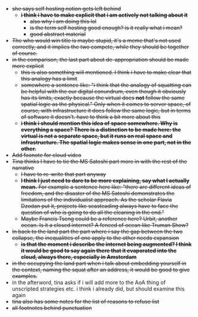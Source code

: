 - ~~she says self hosting notion gets left behind~~
  - ~~**i think i have to make explicit that i am actively not talking about it**~~
    - ~~also why i am doing this lol~~
    - ~~is the term self hosting good enough? is it really what i mean?~~
    - ~~good abstract material~~
- ~~The who would win title is maybe stupid, it's a meme that's not used correctly, and it implies the two compete, while they should be together of course.~~
- ~~in the comparison, the last part about de-appropriation should be made more explicit~~
  - ~~this is also something will mentioned. I think i have to make clear that this analogy has a limit~~
  - ~~somewhere a sentence like: "i think that the analogy of squatting can be helpful with the our digital conundrum, even though it obviously has its limits, exactly because the virtual does **not** follow the same spatial logic as the physical." Only when it comes to server space, of course, with infrastructure it does follow the same logic, but in terms of software it doesn't. have to think a bit more about this~~
  - ~~**i think i should mention this idea of space somewhere. Why is everything a space? There is a distinction to be made here: the virtual is not a separate space, but it runs on real space and infrastructure. The spatial logic makes sense in one part, not in the other.**~~
- ~~Add foonote for cloud video~~
- ~~Tina thinks I have to tie the MS Satoshi part more in with the rest of the narrative~~
  - ~~I have to re-write that part anyway~~
  - ~~**I think I just need to dare to be more explaining, say what I actually mean.** For example a sentence here like: "there are different ideas of freedom, and the disaster of the MS Satoshi demonstrates the limitations of the individualist approach. As the scholar Flavia Dzodan put it, projects like seasteading always have to face the question of who is going to do all the cleaning in the end."~~
  - ~~Maybe Francis Tseng could be a reference here? Urbit, another ocean. Is it a closed internet? A fenced of ocean like Truman Show?~~
- ~~In back to the land part the part where i say the gap between the two collapse, the inequalities of one apply to the other needs expansion~~
  - ~~**is that the moment i describe the internet being augmented? I think it would be good to say again there that it evaporated into the cloud, always there, especially in Amsterdam**~~
- ~~in the occupying the land part when i talk about embedding yourself in the context, naming the squat after an address, it would be good to give examples.~~
- in the afterword, tina asks if i will add more to the AoA thing of unscripted strategies etc. i think i already did, but should examine this again
- ~~tina also has some notes for the list of reasons to refuse list~~
- ~~all footnotes behind punctuation~~